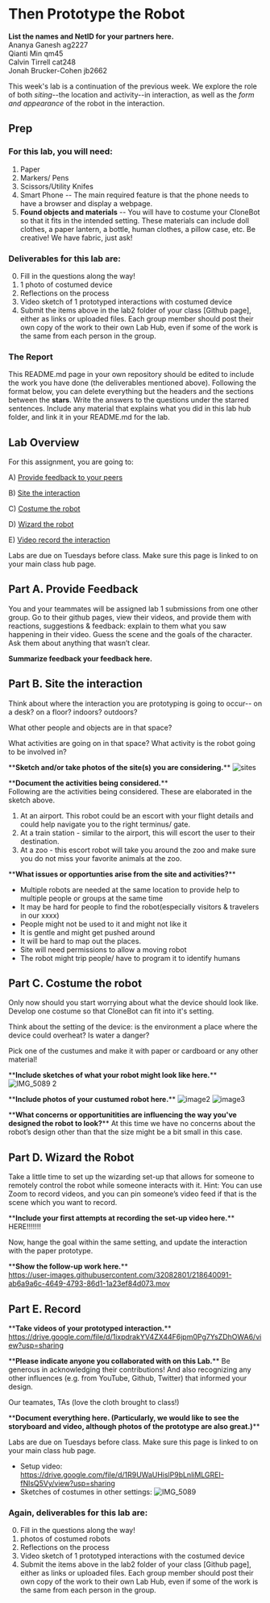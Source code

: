 # Then Prototype the Robot
**List the names and NetID for your partners here.**  
Ananya Ganesh ag2227  
Qianti Min qm45  
Calvin Tirrell cat248  
Jonah Brucker-Cohen jb2662  

This week's lab is a continuation of the previous week. We explore the role of both *siting*--the location and activity--in interaction, as well as the *form and appearance* of the robot in the interaction.


## Prep

### For this lab, you will need:
1. Paper
2. Markers/ Pens
3. Scissors/Utility Knifes
4. Smart Phone -- The main required feature is that the phone needs to have a browser and display a webpage.
5. **Found objects and materials** -- You will have to costume your CloneBot so that it fits in the intended setting. These materials can include doll clothes, a paper lantern, a bottle, human clothes, a pillow case, etc. Be creative! We have fabric, just ask!
   
### Deliverables for this lab are: 

0. Fill in the questions along the way! 
1. 1 photo of costumed device
2. Reflections on the process
3. Video sketch of 1 prototyped interactions with costumed device
4. Submit the items above in the lab2 folder of your class [Github page], either as links or uploaded files. Each group member should post their own copy of the work to their own Lab Hub, even if some of the work is the same from each person in the group.

### The Report 
This README.md page in your own repository should be edited to include the work you have done (the deliverables mentioned above). Following the format below, you can delete everything but the headers and the sections between the **stars**. Write the answers to the questions under the starred sentences. Include any material that explains what you did in this lab hub folder, and link it in your README.md for the lab.

## Lab Overview
For this assignment, you are going to:

A) [Provide feedback to your peers](#part-a-provide-feedback)

B) [Site the interaction](#part-b-site-the-interaction)

C) [Costume the robot](#part-c-costume-the-robot)

D) [Wizard the robot](#part-d-wizard-the-robot) 

E) [Video record the interaction](#part-e-record)

Labs are due on Tuesdays before class. Make sure this page is linked to on your main class hub page.

## Part A. Provide Feedback
You and your teammates will be assigned lab 1 submissions from one other group. Go to their github pages, view their videos, and provide them with reactions, suggestions & feedback: explain to them what you saw happening in their video. Guess the scene and the goals of the character. Ask them about anything that wasn’t clear.

**Summarize feedback your feedback here.**

## Part B. Site the interaction

Think about where the interaction you are prototyping is going to occur-- on a desk? on a floor? indoors? outdoors?

What other people and objects are in that space?

What activities are going on in that space? What activity is the robot going to be involved in?

\*\***Sketch and/or take photos of the site(s) you are considering.**\*\*
![sites](https://user-images.githubusercontent.com/32082801/218636148-3e348725-e8a6-4924-9ae6-692cdbbf3730.jpg)

\*\***Document the activities being considered.**\*\*  
Following are the activities being considered. These are elaborated in the sketch above.  
1. At an airport. This robot could be an escort with your flight details and could help navigate you to the right terminus/ gate.
2. At a train station - similar to the airport, this will escort the user to their destination.
3. At a zoo - this escort robot will take you around the zoo and make sure you do not miss your favorite animals at the zoo.

\*\***What issues or opportunties arise from the site and activities?**\*\*
- Multiple robots are needed at the same location to provide help to multiple people or groups at the same time
- It may be hard for people to find the robot(especially visitors & travelers in our xxxx)
- People might not be used to it and might not like it
- It is gentle and might get pushed around
- It will be hard to map out the places.
- Site will need permissions to allow a moving robot
- The robot might trip people/ have to program it to identify humans


## Part C. Costume the robot

Only now should you start worrying about what the device should look like. Develop one costume so that CloneBot can fit into it's setting.

Think about the setting of the device: is the environment a place where the device could overheat? Is water a danger? 

Pick one of the custumes and make it with paper or cardboard or any other material!

\*\***Include sketches of what your robot might look like here.**\*\*
![IMG_5089 2](https://user-images.githubusercontent.com/32082801/218638890-74139eb1-ff8b-4cbb-bc55-9bb3eb9199d9.jpg)

\*\***Include photos of your custumed robot here.**\*\*
![image2](https://user-images.githubusercontent.com/32082801/218637084-3700e782-4e54-4912-aa16-05b9e3b52c89.jpg)
![image3](https://user-images.githubusercontent.com/32082801/218637108-f519db50-56e0-426e-a57f-e2ba2771002f.jpg)


\*\***What concerns or opportunitities are influencing the way you've designed the robot to look?**\*\*
At this time we have no concerns about the robot’s design other than that the size might be a bit small in this case.


## Part D. Wizard the Robot
Take a little time to set up the wizarding set-up that allows for someone to remotely control the robot while someone interacts with it. Hint: You can use Zoom to record videos, and you can pin someone’s video feed if that is the scene which you want to record. 

\*\***Include your first attempts at recording the set-up video here.**\*\*
HERE!!!!!!!

Now, hange the goal within the same setting, and update the interaction with the paper prototype. 

\*\***Show the follow-up work here.**\*\*  
https://user-images.githubusercontent.com/32082801/218640091-ab6a9a6c-4649-4793-86d1-1a23ef84d073.mov


## Part E. Record

\*\***Take videos of your prototyped interaction.**\*\*  
https://drive.google.com/file/d/1ixpdrakYV4ZX44F6jpm0Pg7YsZDhOWA6/view?usp=sharing

\*\***Please indicate anyone you collaborated with on this Lab.**\*\*
Be generous in acknowledging their contributions! And also recognizing any other influences (e.g. from YouTube, Github, Twitter) that informed your design. 

Our teamates, TAs (love the cloth brought to class!)

\*\***Document everything here. (Particularly, we would like to see the storyboard and video, although photos of the prototype are also great.)**\*\*

Labs are due on Tuesdays before class. Make sure this page is linked to on your main class hub page.

- Setup video: https://drive.google.com/file/d/1R9UWaUHislP9bLnliMLGREI-fNlsQ5Vy/view?usp=sharing
- Sketches of costumes in other settings: 
![IMG_5089](https://user-images.githubusercontent.com/32082801/218640866-b95d4035-6743-4c5a-b31c-7e822a0a54e4.jpg)

### Again, deliverables for this lab are: 

0. Fill in the questions along the way! 
1. photos of costumed robots
2. Reflections on the process
3. Video sketch of 1 prototyped interactions with the costumed device
4. Submit the items above in the lab2 folder of your class [Github page], either as links or uploaded files. Each group member should post their own copy of the work to their own Lab Hub, even if some of the work is the same from each person in the group.


